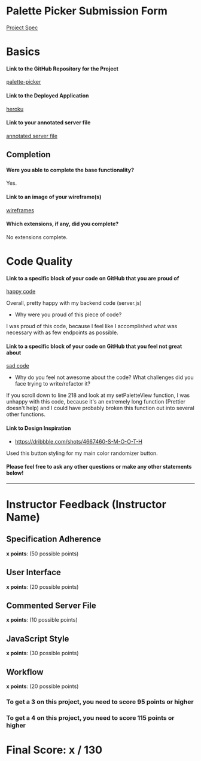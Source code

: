 # Palette Picker Submission Form

[Project Spec](http://frontend.turing.io/projects/palette-picker.html)

# Basics

#### Link to the GitHub Repository for the Project

[palette-picker](https://github.com/kmiller9393/palette-picker/blob/master/README.md)

#### Link to the Deployed Application

[heroku](https://palette-picker-kmiller.herokuapp.com/)

#### Link to your annotated server file

[annotated server file](https://github.com/kmiller9393/palette-picker/compare/comment-out-backend?diff=unified&expand=1)

## Completion

#### Were you able to complete the base functionality?

Yes.

#### Link to an image of your wireframe(s)

[wireframes](https://balsamiq-wireframes.appspot.com/?state={%22ids%22:[%221DIw4kGhIB5a3ZXV3xAWSnyZNg_Lqqqam%22],%22action%22:%22open%22,%22userId%22:%22101516629970033188278%22})

#### Which extensions, if any, did you complete?

No extensions complete.

# Code Quality

#### Link to a specific block of your code on GitHub that you are proud of

[happy code](https://github.com/kmiller9393/palette-picker/blob/master/server.js)

Overall, pretty happy with my backend code (server.js)

- Why were you proud of this piece of code?

I was proud of this code, because I feel like I accomplished what was necessary with as few endpoints as possible.

#### Link to a specific block of your code on GitHub that you feel not great about

[sad code](https://github.com/kmiller9393/palette-picker/blob/master/public/js/index.js)

- Why do you feel not awesome about the code? What challenges did you face trying to write/refactor it?

If you scroll down to line 218 and look at my setPaletteView function, I was unhappy with this code, because it's an extremely long function (Prettier doesn't help) and I could have probably broken this function out into several other functions.

#### Link to Design Inspiration

- https://dribbble.com/shots/4667460-S-M-O-O-T-H

Used this button styling for my main color randomizer button.

#### Please feel free to ask any other questions or make any other statements below!

---

# Instructor Feedback (Instructor Name)

## Specification Adherence

**x points**: (50 possible points)

## User Interface

**x points**: (20 possible points)

## Commented Server File

**x points**: (10 possible points)

## JavaScript Style

**x points**: (30 possible points)

## Workflow

**x points**: (20 possible points)

### To get a 3 on this project, you need to score 95 points or higher

### To get a 4 on this project, you need to score 115 points or higher

# Final Score: x / 130
